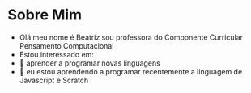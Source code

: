 # Sobre Mim

- Olá meu nome é Beatriz sou professora do Componente Curricular Pensamento Computacional
- Estou interessado em:
- 🔭 aprender a programar novas linguagens
- 🌱 eu estou aprendendo a programar recentemente a linguagem de Javascript e Scratch

